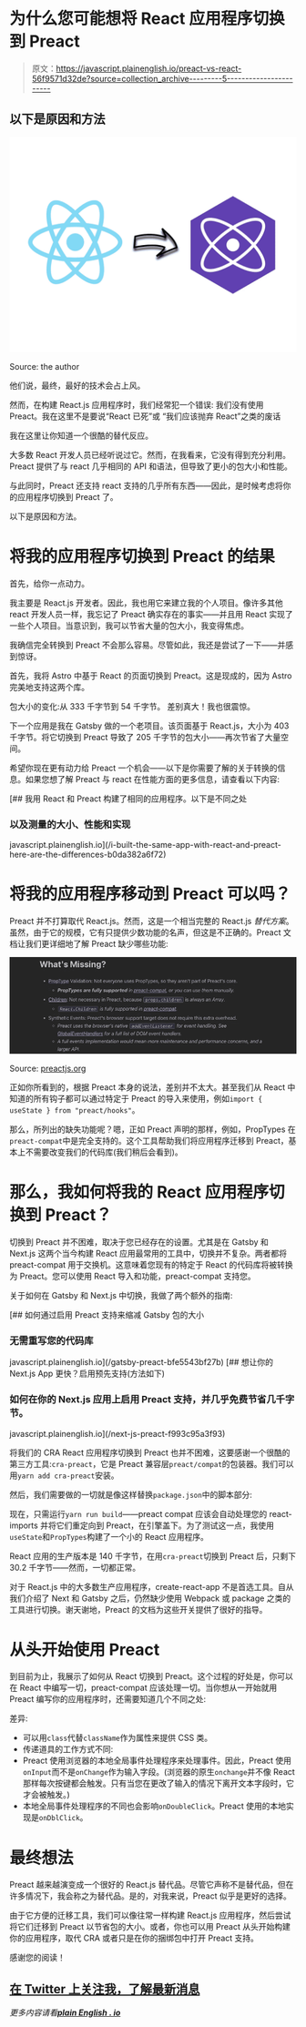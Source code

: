# 为什么您可能想将 React 应用程序切换到 Preact

> 原文：<https://javascript.plainenglish.io/preact-vs-react-56f9571d32de?source=collection_archive---------5----------------------->

## 以下是原因和方法

![](img/18d0fc79825d652dc20606974ecbe86f.png)

Source: the author

他们说，最终，最好的技术会占上风。

然而，在构建 React.js 应用程序时，我们经常犯一个错误:
我们没有使用 Preact。我在这里不是要说“React 已死”或
“我们应该抛弃 React”之类的废话

我在这里让你知道一个很酷的替代反应。

大多数 React 开发人员已经听说过它。然而，在我看来，它没有得到充分利用。Preact 提供了与 react 几乎相同的 API 和语法，但导致了更小的包大小和性能。

与此同时，Preact 还支持 react 支持的几乎所有东西——因此，是时候考虑将你的应用程序切换到 Preact 了。

以下是原因和方法。

# 将我的应用程序切换到 Preact 的结果

首先，给你一点动力。

我主要是 React.js 开发者。因此，我也用它来建立我的个人项目。像许多其他 react 开发人员一样，我忘记了 Preact 确实存在的事实——并且用 React 实现了一些个人项目。当意识到，我可以节省大量的包大小，我变得焦虑。

我确信完全转换到 Preact 不会那么容易。尽管如此，我还是尝试了一下——并感到惊讶。

首先，我将 Astro 中基于 React 的页面切换到 Preact。这是现成的，因为 Astro 完美地支持这两个库。

包大小的变化:从 333 千字节到 54 千字节。
差别真大！我也很震惊。

下一个应用是我在 Gatsby 做的一个老项目。该页面基于 React.js，大小为 403 千字节。将它切换到 Preact 导致了 205 千字节的包大小——再次节省了大量空间。

希望你现在更有动力给 Preact 一个机会——以下是你需要了解的关于转换的信息。如果您想了解 Preact 与 react 在性能方面的更多信息，请查看以下内容:

[](/i-built-the-same-app-with-react-and-preact-here-are-the-differences-b0da382a6f72) [## 我用 React 和 Preact 构建了相同的应用程序。以下是不同之处

### 以及测量的大小、性能和实现

javascript.plainenglish.io](/i-built-the-same-app-with-react-and-preact-here-are-the-differences-b0da382a6f72) 

# 将我的应用程序移动到 Preact 可以吗？

Preact 并不打算取代 React.js。然而，这是一个相当完整的 React.js *替代方案*。虽然，由于它的规模，它有只提供少数功能的名声，但这是不正确的。Preact 文档让我们更详细地了解 Preact 缺少哪些功能:

![](img/9dd1b18bdcf6dfa858df5248b1c2e477.png)

Source: [preactjs.org](https://preactjs.com/guide/v8/differences-to-react/)

正如你所看到的，根据 Preact 本身的说法，差别并不太大。甚至我们从 React 中知道的所有钩子都可以通过特定于 Preact 的导入来使用，例如`import { useState } from "preact/hooks"`。

那么，所列出的缺失功能呢？嗯，正如 Preact 声明的那样，例如，PropTypes 在`preact-compat`中是完全支持的。这个工具帮助我们将应用程序迁移到 Preact，基本上不需要改变我们的代码库(我们稍后会看到)。

# 那么，我如何将我的 React 应用程序切换到 Preact？

切换到 Preact 并不困难，取决于您已经存在的设置。尤其是在 Gatsby 和 Next.js 这两个当今构建 React 应用最常用的工具中，切换并不复杂。两者都将 preact-compat 用于交换机。这意味着您现有的特定于 React 的代码库将被转换为 Preact。您可以使用 React 导入和功能，preact-compat 支持您。

关于如何在 Gatsby 和 Next.js 中切换，我做了两个额外的指南:

[](/gatsby-preact-bfe5543bf27b) [## 如何通过启用 Preact 支持来缩减 Gatsby 包的大小

### 无需重写您的代码库

javascript.plainenglish.io](/gatsby-preact-bfe5543bf27b) [](/next-js-preact-f993c95a3f93) [## 想让你的 Next.js App 更快？启用预先支持(方法如下)

### 如何在你的 Next.js 应用上启用 Preact 支持，并几乎免费节省几千字节。

javascript.plainenglish.io](/next-js-preact-f993c95a3f93) 

将我们的 CRA React 应用程序切换到 Preact 也并不困难，这要感谢一个很酷的第三方工具:`cra-preact`，它是 Preact 兼容层`preact/compat`的包装器。我们可以用`yarn add cra-preact`安装。

然后，我们需要做的一切就是像这样替换`package.json`中的脚本部分:

现在，只需运行`yarn run build`——preact compat 应该会自动处理您的 react-imports 并将它们重定向到 Preact，在引擎盖下。为了测试这一点，我使用`useState`和`PropTypes`构建了一个小的 React 应用程序。

React 应用的生产版本是 140 千字节，在用`cra-preact`切换到 Preact 后，只剩下 30.2 千字节——然而，一切都正常。

对于 React.js 中的大多数生产应用程序，create-react-app 不是首选工具。自从我们介绍了 Next 和 Gatsby 之后，仍然缺少使用 Webpack 或 package 之类的工具进行切换。谢天谢地，Preact 的文档为这些开关提供了很好的指导。

# 从头开始使用 Preact

到目前为止，我展示了如何从 React 切换到 Preact。这个过程的好处是，你可以在 React 中编写一切，preact-compat 应该处理一切。当你想从一开始就用 Preact 编写你的应用程序时，还需要知道几个不同之处:

差异:

*   可以用`class`代替`className`作为属性来提供 CSS 类。
*   传递道具的工作方式不同:
*   Preact 使用浏览器的本地全局事件处理程序来处理事件。因此，Preact 使用`onInput`而不是`onChange`作为输入字段。(浏览器的原生`onchange`并不像 React 那样每次按键都会触发。只有当您在更改了输入的情况下离开文本字段时，它才会被触发。)
*   本地全局事件处理程序的不同也会影响`onDoubleClick`。Preact 使用的本地实现是`onDblClick`。

# 最终想法

Preact 越来越演变成一个很好的 React.js 替代品。尽管它声称不是替代品，但在许多情况下，我会称之为替代品。是的，对我来说，Preact 似乎是更好的选择。

由于它方便的迁移工具，我们可以像往常一样构建 React.js 应用程序，然后尝试将它们迁移到 Preact 以节省包的大小。或者，你也可以用 Preact 从头开始构建你的应用程序，取代 CRA 或者只是在你的捆绑包中打开 Preact 支持。

感谢您的阅读！

## [在 Twitter 上关注我，了解最新消息](https://twitter.com/louispetrik)

*更多内容请看*[***plain English . io***](http://plainenglish.io)
